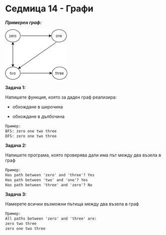 # Седмица 14 - Графи

***Примерен граф:***

![alt text](https://github.com/DenitsaStoianova/Data-Structures-and-Algorithms/blob/main/Week14/GraphsPhotos/simpleGraph.png)


**Задача 1:**

Напишете функция, която за даден граф реализира:

- обхождане в широчина 

- обхождане в дълбочина

```
Пример:
BFS: zero one two three
DFS: zero one two three
```

**Задача 2:**

Напишете програма, която проверява дали има път между два възела в граф

```
Пример:
Has path between 'zero' and 'three'? Yes
Has path between 'two' and 'one'? Yes
Has path between 'three' and 'zero'? No
```

**Задача 3:**

Намерете всички възможни пътища между два възела в граф

```
Пример:
All paths between 'zero' and 'three' are:
zero two three
zero one two three
```
